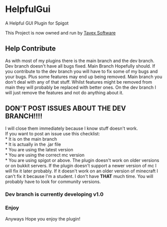 # HelpfulGui
 A Helpful GUI Plugin for Spigot

This Project is now owned and run by <a href='github.com/tavexsoftware'>Tavex Software</a>

## Help Contribute
As with most of my plugins there is the main branch and the dev branch. Dev branch doesn't have all bugs fixed. Main Branch Hopefully should. If you contribute to the dev branch you will have to fix some of my bugs and your bugs. Plus some features may end up being removed. Main branch you don't deal with any of that stuff. Whilst features might be removed from main they will probably be replaced with better ones. On the dev branch I will just remove the features and not do anything about it.

## DON'T POST ISSUES ABOUT THE DEV BRANCH!!!!
I will close them immediately because I know stuff doesn't work.
<br> If you want to post an issue use this checklist:
<br>* It is on the main branch
<br>* It is actually in the .jar file
<br>* You are using the latest version
<br>* You are using the correct mc version
<br>* You are using spigot or above.
The plugin doesn't work on older versions or on bukkit servers. If the plugin doesn't support a newer version of mc I will fix it later probably. If it doesn't work on an older version of minecraft I can't fix it because I'm a student. I don't have **THAT** much time. You will probably have to look for community versions.

### Dev branch is currently developing v1.0

### Enjoy
Anyways Hope you enjoy the plugin!